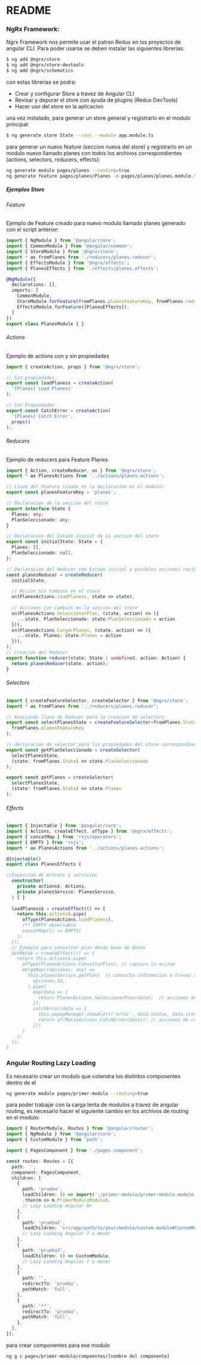 # README 

### NgRx Framework:

Ngrx Framework nos permite usar el patron Redux en los proyectos de angular CLI. Para poder usarse se deben instalar las siguientes librerias:

```bash
$ ng add @ngrx/store
$ ng add @ngrx/store-devtools
$ ng add @ngrx/schematics
```

con estas librerias se podra:

- Crear y configurar Store a travez de Angular CLI
- Revisar y depurar el store con ayuda de plugins (Redux DevTools)
- Hacer uso del store en la aplicacion
 
una vez instalado, para generar un store general y registrarlo en el modulo principal:

```bash
$ ng generate store State --root --module app.module.ts
```

para generar un nuevo feature (seccion nueva del store) y registrarlo en un modulo nuevo llamado planes con todos los archivos correspondientes (actions, selectors, reducers, effects):

```bash
ng generate module pages/planes --routing=true
ng generate feature pages/planes/Planes -m pages/planes/planes.module.ts --group
```

##### Ejemplos Store

###### Feature

Ejemplo de Feature creado para nuevo modulo llamado planes generado con el script anterior:

```typescript
import { NgModule } from '@angular/core';
import { CommonModule } from '@angular/common';
import { StoreModule } from '@ngrx/store';
import * as fromPlanes from './reducers/planes.reducer';
import { EffectsModule } from '@ngrx/effects';
import { PlanesEffects } from './effects/planes.effects';

@NgModule({
  declarations: [],
  imports: [
    CommonModule,
    StoreModule.forFeature(fromPlanes.planesFeatureKey, fromPlanes.reducer),
    EffectsModule.forFeature([PlanesEffects]),
  ]
})
export class PlanesModule { }

```

###### Actions

Ejemplo de actions con y sin propiedades

```typescript
import { createAction, props } from '@ngrx/store';

// Sin propiedades
export const loadPlaness = createAction(
  '[Planes] Load Planess'
);

// Con Propiedades
export const CatchError = createAction(
  '[Planes] Catch Error',
  props()
);
```

###### Reducers 

Ejemplo de reducers para Feature Planes

```typescript
import { Action, createReducer, on } from '@ngrx/store';
import * as PlanesActions from '../actions/planes.actions';

// Llave del Feature (usada en la declaracion en el modulo)
export const planesFeatureKey = 'planes';

// Declaracion de la seccion del store
export interface State {
  Planes: any;
  PlanSeleccionado: any;
}

// Declaracion del Estado Inicial de la seccion del store
export const initialState: State = {
  Planes: [],
  PlanSeleccionado: null,
};

// Declaracion del Reducer con Estado inicial y posibles acciones recibidas
const planesReducer = createReducer(
  initialState,

  // Accion Sin Cambios en el store
  on(PlanesActions.loadPlaness, state => state),
  
  // Acciones con Cambios en la seccion del store
  on(PlanesActions.SeleccionarPlan, (state, action) => ({
    ...state, PlanSeleccionado: state.PlanSeleccionado = action
  })),
  on(PlanesActions.CargarPlanes, (state, action) => ({
    ...state, Planes: state.Planes = action
  })),
);
// Creacion del Reducer
export function reducer(state: State | undefined, action: Action) {
  return planesReducer(state, action);
}
```

###### Selectors

```typescript
import { createFeatureSelector, createSelector } from '@ngrx/store';
import * as fromPlanes from '../reducers/planes.reducer';

// Asociando llave de Reducer para la creacion de selectors 
export const selectPlanesState = createFeatureSelector<fromPlanes.State>(
  fromPlanes.planesFeatureKey
);

// declaracion de selector para las propiedades del store correspondientes
export const getPlanSeleccionado = createSelector(
  selectPlanesState,
  (state: fromPlanes.State) => state.PlanSeleccionado
);

export const getPlanes = createSelector(
  selectPlanesState,
  (state: fromPlanes.State) => state.Planes
);
```

###### Effects 

```typescript
import { Injectable } from '@angular/core';
import { Actions, createEffect, ofType } from '@ngrx/effects';
import { concatMap } from 'rxjs/operators';
import { EMPTY } from 'rxjs';
import * as PlanesActions from '../actions/planes.actions';

@Injectable()
export class PlanesEffects {

//Inyeccion de Actions y servicios
  constructor(
    private actions$: Actions,
    private planesService: PlanesService,
  ) { }
  
  loadPlaness$ = createEffect(() => {
    return this.actions$.pipe(
      ofType(PlanesActions.loadPlaness),
      /** EMPTY observable
      concatMap(() => EMPTY)
    );
  });
  // Ejemplo para consultar plan desde base de datos
  GetMeta$ = createEffect(() => {
    return this.actions$.pipe(
      ofType(PlanesActions.ConsultarPlan), // captura la accion
      mergeMap((opciones: any) =>
        this.planesService.getPlan(  // consulta informacion a travez de un servicio
          opciones.Id,
        ).pipe(
          map(data => {
            return PlanesActions.SeleccionarPlan(data);  // acciones de respuesta satisfactoria
          }),
          catchError(data => {
            this.popupManager.showAlert('error', data.status, data.statusText);
            return of(MetasActions.CatchError(data)); // acciones de respuesta erronea
          }))
      )
    );
  });
}

```

### Angular Routing Lazy Loading

Es necesario crear un modulo que cotendra los distintos componentes dentro de el

```bash
ng generate module pages/primer-modulo --routing=true
```

para poder trabajar con la carga lenta de modulos a travez de angular routing, es necesario hacer el siguiente cambio en los archivos de routing en el modulo:



```typescript
import { RouterModule, Routes } from '@angular/router';
import { NgModule } from '@angular/core';
import { CustomModule } from 'path';

import { PagesComponent } from './pages.component';

const routes: Routes = [{
  path: '',
  component: PagesComponent,
  children: [
    {
      path: 'prueba',
      loadChildren: () => import('./primer-modulo/primer-modulo.module')
      .then(m => m.PrimerModuloModule),
      // Lazy Loading Angular 8+
    },
    {
      path: 'prueba2',
      loadChildren: 'src/app/path/to/your/module/custom.module#CustomModule',
      // Lazy Loading Angular 7 o menor
    },
    {
      path: 'prueba3',
      loadChildren: () => CustomModule,
      // Lazy Loading Angular 7 o menor
    },
    {
      path: '',
      redirectTo: 'prueba',
      pathMatch: 'full',
    },
    {
      path: '**',
      redirectTo: 'prueba',
      pathMatch: 'full',
    },
  ],
}];

```

para crear componentes para ese modulo

```bash
ng g c pages/primer-modulo/compoentes/[nombre del componente]
```